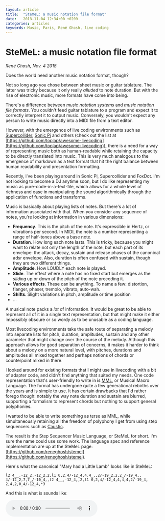 ```yaml
---
layout: article
title:  "SteMeL: a music notation file format"
date:   2018-11-04 12:34:00 +0200
categories: articles
keywords: Music, Paris, René Ghosh, live coding
---
```


# SteMeL: a music notation file format

_René Ghosh, Nov. 4 2018_

Does the world need another music notation format, though?

Not so long ago you chose between sheet music or guitar tablature. The latter
was tricky because it only really _alluded_ to note duration. But with the rise
of electronic music, more formats have come into being.

There's a difference between _music notation systems_ and _music notation file formats_.
You couldn't feed guitar tablature to a program and expect it to correctly interpret
it to output music. Conversely, you wouldn't expect any person to write music directly
into a MIDI file from a text editor.

However, with the emergence of live coding environments such as [Supercollider](https://supercollider.github.io/), [Sonic Pi](https://sonic-pi.net/)
and others (check out the list at [https://github.com/toplap/awesome-livecoding](https://github.com/toplap/awesome-livecoding)),
there is a need for a way of representing music both as human-readable while retaining
the capacity to be directly translated into music. This is very much analogous to the
emergence of markdown as a text format that hit the right balance between human
readability and presentation formatting.

Recently, I've been playing around in Sonic Pi, Supercollider and FoxDot. I'm not
looking to become a DJ anytime soon, but I do like representing my music as
pure-code-in-a-text-file, which allows for a whole level of richness and ease in
manipulating the sound algorithmically through the application of functions and
transforms.

Music is basically about playing lists of notes. But there's a lot of information
associated with that. When you consider any sequence of notes, you're looking at
information in various dimensions:

- **Frequency**. This is the pitch of the note. It's expressible in Hertz, or
vibrations per second. In MIDI, the note is a number representing a range of
half-tones above a base note.
- **Duration**. How long each note lasts. This is tricky, because you might want
to relate not only the length of the note, but each part of its envelope:
the attack, decay, sustain and release phases of the canonical adsr envelope. Also,
duration is often confused with sustain, though they are two different things.
- **Amplitude**. How LOUDLY each note is played.
- **Slide**. The effect where a note has no fixed start but emerges as the
_sliding_ up or down of the pitch of the note preceding it.
- **Various effects**. These can be anything. To name a few: distortion,
flanger, phaser, tremolo, vibrato, auto-wah.  
- **Shifts**. Slight variations in pitch, amplitude or time position
- …

A musical note packs a _lot_ of information. It would be great to be able to
represent all of it in a single text representation, but that might make it
either impossibly obscure or so wordy as to be unusable as a coding language.

Most livecoding environments take the safe route of separating a melody into
separate lists for pitch, duration, amplitudes, sustain and any other parameter
that might change over the course of the melody. Although this approach allows
for good separation of concerns, it makes it harder to think about a melody on a
more natural level, with pitches, durations and amplitudes all mixed together and
perhaps notions of chords or counterpoint mixed in there.

I looked around for existing formats that I might use in livecoding with a bit
of adapter code, and didn't find anything that suited my needs. One code representation
that's user-friendly to write in is [MML](https://en.wikipedia.org/wiki/Music_Macro_Language),
or Musical Macro Language. The format has undergone quite a few generational rebirths
over the years and is simple to use. It has certain drawbacks that I'd rather forego though:
notably the way note duration and sustain are blurred, supporting a formalism
to represent chords but nothing to support general polyphonies.

I wanted to be able to write something as terse as MML, while simultaneously retaining
all the freedom of polyphony I get from using step sequencers such as [Caustic](http://www.singlecellsoftware.com/caustic).

The result is the Step Sequencer Music Language, or SteMeL for short. I'm sure
the name could use some work. The language spec and reference implementation are
up at the SteMeL page: [https://github.com/reneghosh/stemel](https://github.com/reneghosh/stemel).

Here's what the canonical "Mary had a Little Lamb" looks like in SteMeL:

```
l2 4__,-12_2,-12_2,2,l1 0,2,4/-12_4,4,4_,,2/-19_2,2,2_/-19_4,,
4/-12_2,7,7_/-10_4,,l2 4__,-12_4,,2,l1 0,2,4/-12_4,4,4,4,2/-19_4,
2,4,2,0_4/-12_4,*3
```

And this is what is sounds like:

<audio controls><source src="../recordings/SC_181104_134542.mp3" type="audio/mpeg"><source src="../recordings/SC_181104_134542.ogg" type="audio/ogg"></audio>

